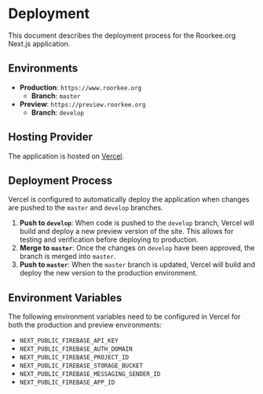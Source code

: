 # Deployment

This document describes the deployment process for the Roorkee.org Next.js application.

## Environments

-   **Production**: `https://www.roorkee.org`
    -   **Branch**: `master`
-   **Preview**: `https://preview.roorkee.org`
    -   **Branch**: `develop`

## Hosting Provider

The application is hosted on [Vercel](https://vercel.com/).

## Deployment Process

Vercel is configured to automatically deploy the application when changes are pushed to the `master` and `develop` branches.

1.  **Push to `develop`**: When code is pushed to the `develop` branch, Vercel will build and deploy a new preview version of the site. This allows for testing and verification before deploying to production.
2.  **Merge to `master`**: Once the changes on `develop` have been approved, the branch is merged into `master`.
3.  **Push to `master`**: When the `master` branch is updated, Vercel will build and deploy the new version to the production environment.

## Environment Variables

The following environment variables need to be configured in Vercel for both the production and preview environments:

-   `NEXT_PUBLIC_FIREBASE_API_KEY`
-   `NEXT_PUBLIC_FIREBASE_AUTH_DOMAIN`
-   `NEXT_PUBLIC_FIREBASE_PROJECT_ID`
-   `NEXT_PUBLIC_FIREBASE_STORAGE_BUCKET`
-   `NEXT_PUBLIC_FIREBASE_MESSAGING_SENDER_ID`
-   `NEXT_PUBLIC_FIREBASE_APP_ID`
